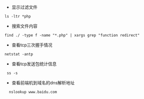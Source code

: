 - 显示过滤文件
```
ls -ltr *php 
```
- 搜索文件内容
```
find ./ -type f -name "*.php" | xargs grep "function redirect" 
```
- 查看tcp三次握手情况
```
netstat -antp
```
- 查看tcp发送包统计信息
```
 ss -s
```
- 查看前端机到域名的dns解析地址
```
  nslookup www.baidu.com
```